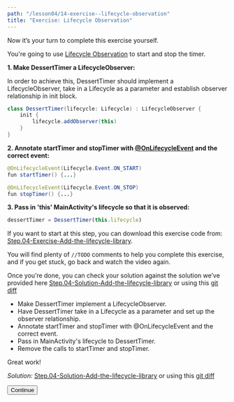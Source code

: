 ```yaml
---
path: "/lesson04/14-exercise--lifecycle-observation"
title: "Exercise: Lifecycle Observation"
---
```


<youtube id="AmKrsXqMOVI"></youtube>

<p>Now it’s your turn to complete this exercise yourself.</p>
<p>You're going to use <a target="_blank" href="https://developer.android.com/topic/libraries/architecture/lifecycle">Lifecycle Observation</a> to start and stop the timer.</p>
<p><strong>1. Make DessertTimer a LifecycleObserver: </strong></p>
<p>In order to achieve this, DessertTimer should implement a LifecycleObserver, take in a Lifecycle as a parameter and establish observer relationship in init block.</p>

```java
class DessertTimer(lifecycle: Lifecycle) : LifecycleObserver {
    init {
        lifecycle.addObserver(this)
    }
}
```

<p><strong>2. Annotate startTimer and stopTimer with <a target="_blank" href="https://developer.android.com/reference/android/arch/lifecycle/OnLifecycleEvent">@OnLifecycleEvent</a> and the correct event:</strong></p>

```java
@OnLifecycleEvent(Lifecycle.Event.ON_START)
fun startTimer() {...}

@OnLifecycleEvent(Lifecycle.Event.ON_STOP)
fun stopTimer() {...}
```

<p><strong>3. Pass in 'this' MainActivity's lifecycle so that it is observed:</strong></p>

```ts
dessertTimer = DessertTimer(this.lifecycle)
```

<p>If you want to start at this step, you can download this exercise code from: <a target="_blank" href="https://github.com/udacity/andfun-kotlin-L4/archive/Step.04-Exercise-Add-the-lifecycle-library.zip">Step.04-Exercise-Add-the-lifecycle-library</a>.</p>
<p>You will find plenty of <code>//TODO</code> comments to help you complete this exercise, and if you get stuck, go back and watch the video again.</p>
<p>Once you’re done, you can check your solution against the solution we’ve provided here <a target="_blank" href="https://github.com/udacity/andfun-kotlin-dessert-pusher/tree/Step.04-Solution-Add-the-lifecycle-library">Step.04-Solution-Add-the-lifecycle-library</a> or using this <a target="_blank" href="https://github.com/udacity/andfun-kotlin-dessert-pusher/compare/Step.04-Exercise-Add-the-lifecycle-library...Step.04-Solution-Add-the-lifecycle-library">git diff</a></p>

<text-box variant='learningObjectives' name='Check the steps below as you implement them to complete this exercise.'>

- Make DessertTimer implement a LifecycleObserver.
- Have DessertTimer take in a Lifecycle as a parameter and set up the observer relationship.
- Annotate startTimer and stopTimer with @OnLifecycleEvent and the correct event.
- Pass in MainActivity's lifecycle to DessertTimer.
- Remove the calls to startTimer and stopTimer.

</text-box>

<p>Great work!</p>
<p><em>Solution:</em> <a target="_blank" href="https://github.com/udacity/andfun-kotlin-dessert-pusher/tree/Step.04-Solution-Add-the-lifecycle-library">Step.04-Solution-Add-the-lifecycle-library</a> or using this <a target="_blank" href="https://github.com/udacity/andfun-kotlin-dessert-pusher/compare/Step.04-Exercise-Add-the-lifecycle-library...Step.04-Solution-Add-the-lifecycle-library">git diff</a></p>
<button>Continue</button>
